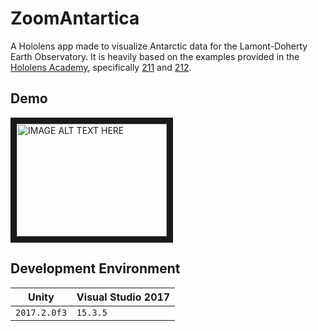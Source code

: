 # ZoomAntartica
A Hololens app made to visualize Antarctic data for the Lamont-Doherty Earth Observatory. It is heavily based on the examples provided in the [Hololens Academy](https://developer.microsoft.com/en-us/windows/mixed-reality/academy), specifically [211](https://developer.microsoft.com/en-us/windows/mixed-reality/holograms_211) and [212](https://developer.microsoft.com/en-us/windows/mixed-reality/holograms_212). 

## Demo

<a href="http://www.youtube.com/watch?feature=player_embedded&v=xx-eU0WwuZE
" target="_blank"><img src="http://img.youtube.com/vi/xx-eU0WwuZE/0.jpg" 
alt="IMAGE ALT TEXT HERE" width="240" height="180" border="10" /></a>

## Development Environment

Unity | Visual Studio 2017
--- | ---
`2017.2.0f3` | `15.3.5` |




